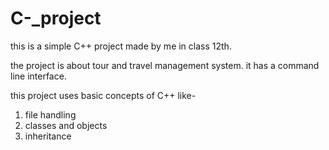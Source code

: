 # C-_project
this is a simple C++ project made by me in class 12th.

the project is about tour and travel management system.
it has a command line interface.

this project uses basic concepts of C++ like-
  1) file handling
  2) classes and objects
  3) inheritance
